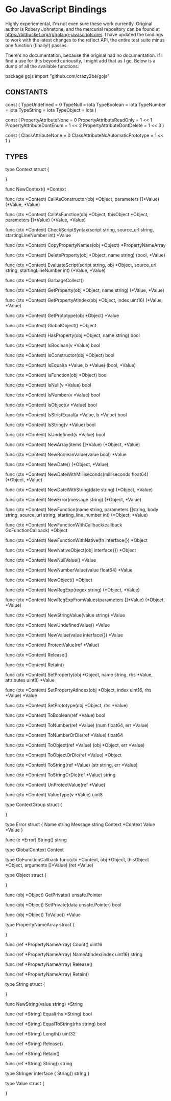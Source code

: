 Go JavaScript Bindings
======================

Highly experiemental, I'm not even sure these work currently. Original author is Robery Johnstone, and the mercurial repository can be found at https://bitbucket.org/rj/golang-javascriptcore/. I have updated the bindings to work with the latest changes to the reflect API, the entire test suite minus one function (finally!) passes.

There's no documentation, because the original had no documentation. If I find a use for this beyond curiousity, I might add that as I go. Below is a dump of all the available functions:

package gojs
import "github.com/crazy2be/gojs"

CONSTANTS
---------

const (
    TypeUndefined = 0
    TypeNull      = iota
    TypeBoolean   = iota
    TypeNumber    = iota
    TypeString    = iota
    TypeObject    = iota
)

const (
    PropertyAttributeNone       = 0
    PropertyAttributeReadOnly   = 1 << 1
    PropertyAttributeDontEnum   = 1 << 2
    PropertyAttributeDontDelete = 1 << 3
)

const (
    ClassAttributeNone                 = 0
    ClassAttributeNoAutomaticPrototype = 1 << 1
)


TYPES
-----

type Context struct {

}

func NewContext() *Context

func (ctx *Context) CallAsConstructor(obj *Object, parameters []*Value) (*Value, *Value)

func (ctx *Context) CallAsFunction(obj *Object, thisObject *Object, parameters []*Value) (*Value, *Value)

func (ctx *Context) CheckScriptSyntax(script string, source_url string, startingLineNumber int) *Value

func (ctx *Context) CopyPropertyNames(obj *Object) *PropertyNameArray

func (ctx *Context) DeleteProperty(obj *Object, name string) (bool, *Value)

func (ctx *Context) EvaluateScript(script string, obj *Object, source_url string, startingLineNumber int) (*Value, *Value)

func (ctx *Context) GarbageCollect()

func (ctx *Context) GetProperty(obj *Object, name string) (*Value, *Value)

func (ctx *Context) GetPropertyAtIndex(obj *Object, index uint16) (*Value, *Value)

func (ctx *Context) GetPrototype(obj *Object) *Value

func (ctx *Context) GlobalObject() *Object

func (ctx *Context) HasProperty(obj *Object, name string) bool

func (ctx *Context) IsBoolean(v *Value) bool

func (ctx *Context) IsConstructor(obj *Object) bool

func (ctx *Context) IsEqual(a *Value, b *Value) (bool, *Value)

func (ctx *Context) IsFunction(obj *Object) bool

func (ctx *Context) IsNull(v *Value) bool

func (ctx *Context) IsNumber(v *Value) bool

func (ctx *Context) IsObject(v *Value) bool

func (ctx *Context) IsStrictEqual(a *Value, b *Value) bool

func (ctx *Context) IsString(v *Value) bool

func (ctx *Context) IsUndefined(v *Value) bool

func (ctx *Context) NewArray(items []*Value) (*Object, *Value)

func (ctx *Context) NewBooleanValue(value bool) *Value

func (ctx *Context) NewDate() (*Object, *Value)

func (ctx *Context) NewDateWithMilliseconds(milliseconds float64) (*Object, *Value)

func (ctx *Context) NewDateWithString(date string) (*Object, *Value)

func (ctx *Context) NewError(message string) (*Object, *Value)

func (ctx *Context) NewFunction(name string, parameters []string, body string, source_url string, starting_line_number int) (*Object, *Value)

func (ctx *Context) NewFunctionWithCallback(callback GoFunctionCallback) *Object

func (ctx *Context) NewFunctionWithNative(fn interface{}) *Object

func (ctx *Context) NewNativeObject(obj interface{}) *Object

func (ctx *Context) NewNullValue() *Value

func (ctx *Context) NewNumberValue(value float64) *Value

func (ctx *Context) NewObject() *Object

func (ctx *Context) NewRegExp(regex string) (*Object, *Value)

func (ctx *Context) NewRegExpFromValues(parameters []*Value) (*Object, *Value)

func (ctx *Context) NewStringValue(value string) *Value

func (ctx *Context) NewUndefinedValue() *Value

func (ctx *Context) NewValue(value interface{}) *Value

func (ctx *Context) ProtectValue(ref *Value)

func (ctx *Context) Release()

func (ctx *Context) Retain()

func (ctx *Context) SetProperty(obj *Object, name string, rhs *Value, attributes uint8) *Value

func (ctx *Context) SetPropertyAtIndex(obj *Object, index uint16, rhs *Value) *Value

func (ctx *Context) SetPrototype(obj *Object, rhs *Value)

func (ctx *Context) ToBoolean(ref *Value) bool

func (ctx *Context) ToNumber(ref *Value) (num float64, err *Value)

func (ctx *Context) ToNumberOrDie(ref *Value) float64

func (ctx *Context) ToObject(ref *Value) (obj *Object, err *Value)

func (ctx *Context) ToObjectOrDie(ref *Value) *Object

func (ctx *Context) ToString(ref *Value) (str string, err *Value)

func (ctx *Context) ToStringOrDie(ref *Value) string

func (ctx *Context) UnProtectValue(ref *Value)

func (ctx *Context) ValueType(v *Value) uint8

type ContextGroup struct {

}

type Error struct {
    Name    string
    Message string
    Context *Context
    Value   *Value
}

func (e *Error) String() string

type GlobalContext Context

type GoFunctionCallback func(ctx *Context, obj *Object, thisObject *Object, arguments []*Value) (ret *Value)

type Object struct {

}

func (obj *Object) GetPrivate() unsafe.Pointer

func (obj *Object) SetPrivate(data unsafe.Pointer) bool

func (obj *Object) ToValue() *Value

type PropertyNameArray struct {

}

func (ref *PropertyNameArray) Count() uint16

func (ref *PropertyNameArray) NameAtIndex(index uint16) string

func (ref *PropertyNameArray) Release()

func (ref *PropertyNameArray) Retain()

type String struct {

}

func NewString(value string) *String

func (ref *String) Equal(rhs *String) bool

func (ref *String) EqualToString(rhs string) bool

func (ref *String) Length() uint32

func (ref *String) Release()

func (ref *String) Retain()

func (ref *String) String() string

type Stringer interface {
    String() string
}

type Value struct {

}